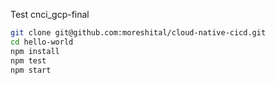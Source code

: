 Test cnci_gcp-final
```sh
git clone git@github.com:moreshital/cloud-native-cicd.git
cd hello-world
npm install
npm test
npm start
```
 
